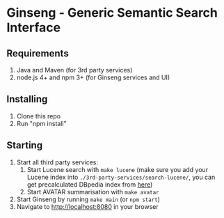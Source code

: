 # Ginseng - Generic Semantic Search Interface

## Requirements

1. Java and Maven (for 3rd party services)
2. node.js 4+ and npm 3+ (for Ginseng services and UI)

## Installing

1. Clone this repo
2. Run "npm install"

## Starting

1. Start all third party services:
    1. Start Lucene search with `make lucene` (make sure you add your Lucene index into `./3rd-party-services/search-lucene/`, you can get precalculated DBpedia index from [here](https://drive.google.com/open?id=0B4Wn5v0XvEJWcmZpNkFHNDBfcjg))
    2. Start AVATAR summarisation with `make avatar`
2. Start Ginseng by running `make main` (or `npm start`)
3. Navigate to [http://localhost:8080](http://localhost:8080) in your browser
